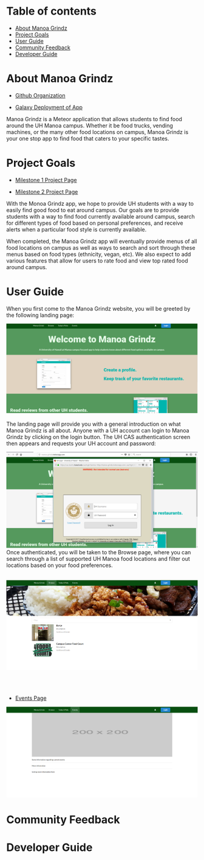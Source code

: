 # Table of contents

* [About Manoa Grindz](#about-manoa-grindz)
* [Project Goals](#project-goals)
* [User Guide](#user-guide)
* [Community Feedback](#community-feedback)
* [Developer Guide](#developer-guide)

# About Manoa Grindz

* [Github Organization](https://github.com/manoa-grindz)

* [Galaxy Deployment of App](http://manoa-grindz.meteorapp.com/)

Manoa Grindz is a Meteor application that allows students to find food around the UH Manoa campus. Whether it be food trucks, vending machines, or the many other food locations on campus, Manoa Grindz is your one stop app to find food that caters to your specific tastes. 


# Project Goals

* [Milestone 1 Project Page](https://github.com/manoa-grindz/manoa-grindz/projects/1)

* [Milestone 2 Project Page](https://github.com/manoa-grindz/manoa-grindz/projects/2)

With the Monoa Grindz app, we hope to provide UH students with a way to easily find good food to eat around campus. Our goals are to provide students with a way to find food currently available around campus, search for different types of food based on personal preferences, and receive alerts when a particular food style is currently available. 

When completed, the Manoa Grindz app will eventually provide menus of all food locations on campus as well as ways to search and sort through these menus based on food types (ethnicity, vegan, etc). We also expect to add various features that allow for users to rate food and view top rated food around campus. 


# User Guide
When you first come to the Manoa Grindz website, you will be greeted by the following landing page: 
<br />

![](images/landing.png)
<br />
<br />
The landing page will provide you with a general introduction on what Manoa Grindz is all about. Anyone with a UH account can login to Manoa Grindz by clicking on the login button. The UH CAS authentication screen then appears and requests your UH account and password:


 
![](images/login.png)
<br />
Once authenticated, you will be taken to the Browse page, where you can search through a list of supported UH Manoa food locations and filter out locations based on your food preferences. 
<br />
<br />
 
![](images/browse.png)

<br />
<br />

* [Events Page](http://manoa-grindz.meteorapp.com/events)

![](images/events.png)


# Community Feedback






# Developer Guide


